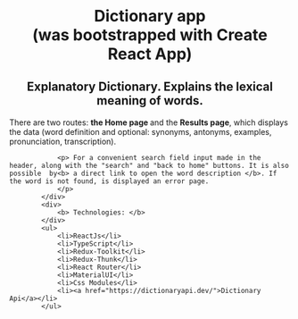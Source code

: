 <div style='text-align:center'>
                <h1 style='margin: 0'>Dictionary app <br /> (was bootstrapped with Create React App)</h1>
                <h2>Explanatory Dictionary. Explains the lexical meaning of words. </h2>
            </div>
            <div>
                <p>There are two routes: <b>the Home page </b> and the <b>Results page</b>, which displays the data (word definition and optional: synonyms, antonyms, examples, pronunciation, transcription).</p>

                <p> For a convenient search field input made in the header, along with the "search" and "back to home" buttons. It is also possible  by<b> a direct link to open the word description </b>. If the word is not found, is displayed an error page.
                </p>
            </div>
            <div>
                <b> Technologies: </b>
            </div>
            <ul>
                <li>ReactJs</li>
                <li>TypeScript</li>
                <li>Redux-Toolkit</li>
                <li>Redux-Thunk</li>
                <li>React Router</li>
                <li>MaterialUI</li>
                <li>Css Modules</li>
                <li><a href="https://dictionaryapi.dev/">Dictionary Api</a></li>
            </ul>
